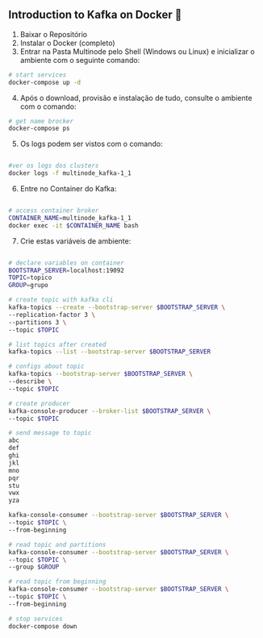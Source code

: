 ## Introduction to Kafka on Docker :whale:

1) Baixar o Repositório
2) Instalar o Docker (completo)
3) Entrar na Pasta Multinode pelo Shell (Windows ou Linux) e inicializar o ambiente com o seguinte comando:

```sh
# start services
docker-compose up -d
```

4) Após o download, provisão e instalação de tudo, consulte o ambiente com o comando:

```sh
# get name brocker
docker-compose ps

```

5) Os logs podem ser vistos com o comando:

```sh

#ver os logs dos clusters
docker logs -f multinode_kafka-1_1

```

6) Entre no Container do Kafka:

```sh

# access container broker
CONTAINER_NAME=multinode_kafka-1_1
docker exec -it $CONTAINER_NAME bash

```

7) Crie estas variáveis de ambiente:

```sh

# declare variables on container
BOOTSTRAP_SERVER=localhost:19092
TOPIC=topico
GROUP=grupo

# create topic with kafka cli
kafka-topics --create --bootstrap-server $BOOTSTRAP_SERVER \
--replication-factor 3 \
--partitions 3 \
--topic $TOPIC

# list topics after created
kafka-topics --list --bootstrap-server $BOOTSTRAP_SERVER

# configs about topic
kafka-topics --bootstrap-server $BOOTSTRAP_SERVER \
--describe \
--topic $TOPIC

# create producer
kafka-console-producer --broker-list $BOOTSTRAP_SERVER \
--topic $TOPIC

# send message to topic
abc
def
ghi
jkl
mno
pqr
stu
vwx
yza

kafka-console-consumer --bootstrap-server $BOOTSTRAP_SERVER \
--topic $TOPIC \
--from-beginning

# read topic and partitions
kafka-console-consumer --bootstrap-server $BOOTSTRAP_SERVER \
--topic $TOPIC \
--group $GROUP

# read topic from beginning
kafka-console-consumer --bootstrap-server $BOOTSTRAP_SERVER \
--topic $TOPIC \
--from-beginning

# stop services
docker-compose down
```

